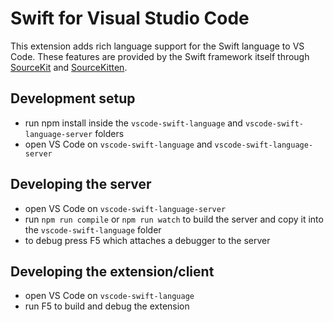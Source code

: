 # Swift for Visual Studio Code

This extension adds rich language support for the Swift language to VS Code. These features are
provided by the Swift framework itself through
[SourceKit](https://github.com/apple/swift/tree/master/tools/SourceKit)
and [SourceKitten](https://github.com/jpsim/SourceKitten).

## Development setup
- run npm install inside the `vscode-swift-language` and `vscode-swift-language-server` folders
- open VS Code on `vscode-swift-language` and `vscode-swift-language-server`

## Developing the server
- open VS Code on `vscode-swift-language-server`
- run `npm run compile` or `npm run watch` to build the server and copy it into the `vscode-swift-language` folder
- to debug press F5 which attaches a debugger to the server

## Developing the extension/client
- open VS Code on `vscode-swift-language`
- run F5 to build and debug the extension